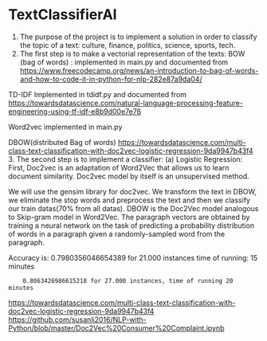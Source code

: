 # TextClassifierAI


1.	The purpose of the project is to implement a solution in order to classify the topic of a text: culture, finance, politics, science, sports, tech.
2.	The first step is to make a vectorial representation of the texts:
BOW (bag of words) : implemented  in main.py and documented from https://www.freecodecamp.org/news/an-introduction-to-bag-of-words-and-how-to-code-it-in-python-for-nlp-282e87a9da04/

TD-IDF Implemented in tdidf.py and documented from https://towardsdatascience.com/natural-language-processing-feature-engineering-using-tf-idf-e8b9d00e7e76

Word2vec implemented  in main.py

DBOW(distributed Bag of words) https://towardsdatascience.com/multi-class-text-classification-with-doc2vec-logistic-regression-9da9947b43f4
3.	The second step is to implement a classifier:
(a)	Logistic Regression:  First, Doc2vec is an adaptation of Word2Vec that allows us to learn document similarity. Doc2vec model by itself is an unsupervised method.

We will use the gensim library for doc2vec.
 We transform the text in DBOW, we eliminate the stop words and preprocess the text and then we classify our train datas(70% from all datas).
DBOW is the Doc2Vec model analogous to Skip-gram model in Word2Vec. The paragraph vectors are obtained by training a neural network on the task of predicting a probability distribution of words in a paragraph given a randomly-sampled word from the paragraph.

Accuracy is: 0.7980356046654389 for 21.000 instances time of running: 15 minutes
	        
		0.8063426986615218 for 27.000 instances, time of running 20 minutes
	        

https://towardsdatascience.com/multi-class-text-classification-with-doc2vec-logistic-regression-9da9947b43f4
https://github.com/susanli2016/NLP-with-Python/blob/master/Doc2Vec%20Consumer%20Complaint.ipynb
